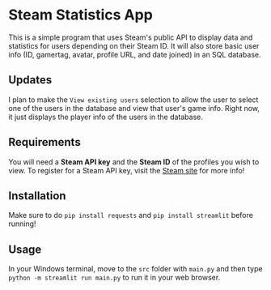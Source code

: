 # Steam Statistics App

This is a simple program that uses Steam's public API to display data and statistics for users depending on their Steam ID. It will also store basic user info (ID, gamertag, avatar, profile URL, and date joined) in an SQL database.

## Updates
I plan to make the `View existing users` selection to allow the user to select one of the users in the database and view that user's game info. Right now, it just displays the player info of the users in the database.

## Requirements
You will need a **Steam API key** and the **Steam ID** of the profiles you wish to view. To register for a Steam API key, visit the [Steam site](https://steamcommunity.com/dev) for more info!

## Installation
Make sure to do `pip install requests` and `pip install streamlit` before running!

## Usage
In your Windows terminal, move to the `src` folder with `main.py` and then type `python -m streamlit run main.py` to run it in your web browser.